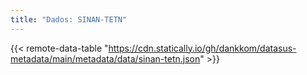 ```yaml
---
title: "Dados: SINAN-TETN"
---
```


{{< remote-data-table "https://cdn.statically.io/gh/dankkom/datasus-metadata/main/metadata/data/sinan-tetn.json" >}}
